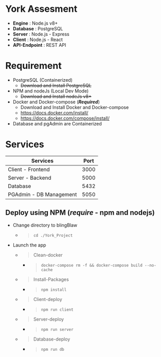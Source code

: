 # York Assesment
- **Engine**		 : Node.js v8+
- **Database**	 	 : PostgreSQL
- **Server**	 	 : Node.js - Express
- **Client**	 	 : Node.js - React
- **API-Endpoint**	 : REST API

# Requirement
- PostgreSQL (Containerized)
	- <s>Download and Install PostgreSQL</s>
- NPM and nodeJs (Local Dev Mode)
	- <s>Download and Install nodeJs v8+</s>
- Docker and Docker-compose (***Required***)
	- Download and Install Docker and Docker-compose
	- https://docs.docker.com/install/
	- https://docs.docker.com/compose/install/
- Database and pgAdmin are Containerized

# Services
| Services                | Port |
|-------------------------|------|
| Client - Frontend       | 3000 |
| Server - Backend        | 5000 |
| Database		          | 5432 |
| PGAdmin - DB Management | 5050 |

## Deploy using **NPM** (*require* - npm and nodejs)
- Change directory to blingBlaw
	- > `cd ./York_Project`
- Launch the app
	- > Clean-docker 
		- > `docker-compose rm -f && docker-compose build --no-cache`
	- > Install-Packages 
		- > `npm install`
	- > Client-deploy 
		- > `npm run client`
	- > Server-deploy 
		- > `npm run server`
	- > Database-deploy 
		- > `npm run db`